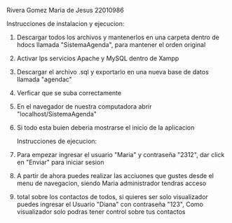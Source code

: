 Rivera Gomez Maria de Jesus 22010986

Instrucciones de instalacion y ejecucion:
1. Descargar todos los archivos y mantenerlos en una carpeta dentro de hdocs llamada "SistemaAgenda", para mantener el orden original
2. Activar lps servicios Apache y MySQL dentro de Xampp
3. Descargar el archivo .sql y exportarlo en una nueva base de datos llamada "agendac"
4. Verficar que se suba correctamente
5. En el navegador de nuestra computadora abrir "localhost/SistemaAgenda"
6. Si todo esta buien deberia mostrarse el inicio de la aplicacion

   Instrucciones de ejecucion:
1. Para empezar ingresar el usuario "Maria" y contraseña "2312", dar click en "Enviar" para iniciar sesion
2. A partir de ahora puedes realizar las acciuones que gustes desde el menu de navegacion, siendo Maria administrador tendras acceso
3. total sobre los contactos de todos, si quieres ser solo visualizador puedes ingresar el Usuario "Diana" con contraseña "123", Como visualizador solo podras tener control sobre tus contactos

